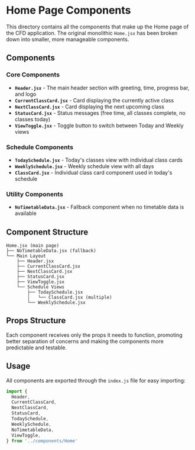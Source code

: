 # Home Page Components

This directory contains all the components that make up the Home page of the CFD application. The original monolithic `Home.jsx` has been broken down into smaller, more manageable components.

## Components

### Core Components

- **`Header.jsx`** - The main header section with greeting, time, progress bar, and logo
- **`CurrentClassCard.jsx`** - Card displaying the currently active class
- **`NextClassCard.jsx`** - Card displaying the next upcoming class
- **`StatusCard.jsx`** - Status messages (free time, all classes complete, no classes today)
- **`ViewToggle.jsx`** - Toggle button to switch between Today and Weekly views

### Schedule Components

- **`TodaySchedule.jsx`** - Today's classes view with individual class cards
- **`WeeklySchedule.jsx`** - Weekly schedule view with all days
- **`ClassCard.jsx`** - Individual class card component used in today's schedule

### Utility Components

- **`NoTimetableData.jsx`** - Fallback component when no timetable data is available

## Component Structure

```
Home.jsx (main page)
├── NoTimetableData.jsx (fallback)
└── Main Layout
    ├── Header.jsx
    ├── CurrentClassCard.jsx
    ├── NextClassCard.jsx
    ├── StatusCard.jsx
    ├── ViewToggle.jsx
    └── Schedule Views
        ├── TodaySchedule.jsx
        │   └── ClassCard.jsx (multiple)
        └── WeeklySchedule.jsx
```

## Props Structure

Each component receives only the props it needs to function, promoting better separation of concerns and making the components more predictable and testable.

## Usage

All components are exported through the `index.js` file for easy importing:

```javascript
import {
  Header,
  CurrentClassCard,
  NextClassCard,
  StatusCard,
  TodaySchedule,
  WeeklySchedule,
  NoTimetableData,
  ViewToggle,
} from '../components/Home'
```
